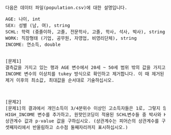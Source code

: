 
<pre>
다음은 데이터 파일(population.csv)에 대한 설명입니다.

AGE: 나이, int
SEX: 성별 (남, 여), string
SCHL: 학력 (중졸이하, 고졸, 전문학사, 고졸, 학사, 석사, 박사), string
WORK: 직장형태 (기업, 공무원, 자영업, 비영리단체), string
INCOME: 연소득, double


[문제1]   
결측값을 가지고 있는 행과 AGE 변수에서 20세 ~ 50세 범위 밖의 값을 가지고 있는 행을 제거합니다.
INCOME 변수의 이상치를 tukey 방식으로 확인하고 제거합니다. 이 때 제거된 이상치의 개수와 이상치 
제거 이후의 최소값, 최대값을 순서대로 기술하십시오.



[문제2]
[문제1]의 결과에서 개인소득이 3/4분위수 이상인 고소득자들은 1로, 그렇지 않으면 0의 값을 가지는 
HIGH_INCOME 변수를 추가하고, 원핫인코딩이 적용된 SCHL변수들 중 박사와 HIGH_INCOME 변수 간의 
상관계수 값과 p-value 값을 구하십시오. (상관계수는 피어슨의 상관계수를 구하고, 계수의 값은 소수점 
셋째자리에서 반올림하고 소수점 둘째자리까지 표시하십시오.) 
</pre>
